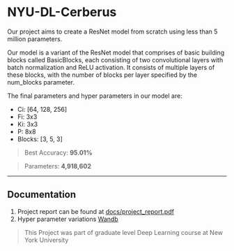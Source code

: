 # **NYU-DL-Cerberus**

Our project aims to create a ResNet model from scratch using less than 5 million parameters. 

Our model is a variant of the ResNet model that comprises of basic building blocks called BasicBlocks, each consisting of two convolutional layers with batch normalization and ReLU activation. It consists of multiple layers of these blocks, with the number of blocks per layer specified by the num\_blocks parameter.

The final parameters and hyper parameters in our model are:
- Ci: [64, 128, 256]
- Fi: 3x3
- Ki: 3x3
- P: 8x8
- Blocks: [3, 5, 3]

> Best Accuracy: **95.01%**

> Parameters: **4,918,602**

---

## **Documentation**

1. Project report can be found at [docs/project_report.pdf](tbd)
2. Hyper parameter variations [Wandb](https://wandb.ai/classical/DL_All_Model_Experiments)

> This Project was part of graduate level Deep Learning course at New York University
